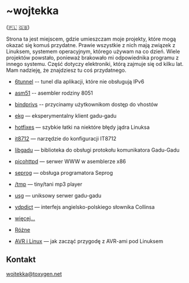 ~wojtekka
=========

([🇵🇱](../pl/) [🇬🇧](../en/))

Strona ta jest miejscem, gdzie umieszczam moje projekty, które mogą okazać się komuś przydatne. Prawie wszystkie z nich mają związek z Linuksem, systemem operacyjnym, którego używam na co dzień. Wiele projektów powstało, ponieważ brakowało mi odpowiednika programu z innego systemu. Część dotyczy elektroniki, którą zajmuje się od kilku lat. Mam nadzieję, że znajdziesz tu coś przydatnego.

* [6tunnel](https://github.com/wojtekka/6tunnel) -- tunel dla aplikacji, które nie obsługują IPv6
* [asm51](https://github.com/wojtekka/asm51) -- asembler rodziny 8051
* [bindprivs](https://github.com/wojtekka/bindprivs) -- przycinamy użytkownikom dostęp do vhostów
* [ekg](http://ekg.chmurka.net) — eksperymentalny klient gadu-gadu
* [hotfixes](../hotfixes/) — szybkie łatki na niektóre błędy jądra Linuksa
* [it8712](https://github.com/wojtekka/it8712) — narzędzie do konfiguracji IT8712
* [libgadu](http://libgadu.net/) — biblioteka do obsługi protokołu komunikatora Gadu-Gadu
* [picohttpd](https://github.com/wojtekka/picohttpd) — serwer WWW w asemblerze x86
* [seprog](https://github.com/wojtekka/seprog) — obsługa programatora Seprog
* [/tmp](../tmp/) — tiny/tani mp3 player
* [usg](https://github.com/wojtekka/usg) — uniksowy serwer gadu-gadu
* [ydpdict](https://github.com/wojtekka/ydpdict) — interfejs angielsko-polskiego słownika Collinsa
* [więcej...](https://github.com/wojtekka)

* [Różne](https://gist.github.com/wojtekka)

* [AVR i Linux](../avr/) — jak zacząć przygodę z AVR-ami pod Linuksem

Kontakt
-------

wојtеkkа@tоxygеn.nеt



